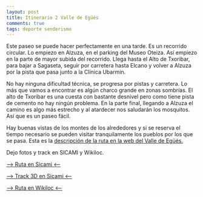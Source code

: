 ```yaml
---
layout: post
title: Itinerario 2 Valle de Egüés
comments: true
tags: deporte senderismo
---
```


Este paseo se puede hacer perfectamente en una tarde.  Es un recorrido circular. Lo empiezo en Alzuza, en el parking del Museo Oteiza. Así empiezo en la parte de mayor subida del recorrido.  Llega hasta el Alto de Txoribar, para bajar a Sagaseta, seguir por carretera hasta Elcano y volver a Alzuza por la pista que pasa junto a la Clínica Ubarmin.

No hay ninguna dificultad técnica, se progresa por pistas y carretera.  Lo más que vamos a encontrar es algún charco grande en zonas sombrías.  El alto de Txoribar es una cuesta con bastante desnivel pero como tiene pista de cemento no hay ningún problema.  En la parte final, llegando a Alzuza el camino es algo más estrecho y al atardecer nos saludarán los mosquitos.  Así que es un paseo fácil.

Hay buenas vistas de los montes de los alrededores y si se reserva el tiempo necesario se pueden visitar tranquilamente los pueblos por los que se pasa.  Esta es la [descripción de la ruta en la web del Valle de Egüés.](https://www.valledeegues.com/recurso_turistico_cp/itinerario-02-elcano-alzuza-sagaseta-elcano/ "descripción de la ruta en la web del Valle de Egüés")

Dejo fotos y track en SICAMI y Wikiloc.

[--> Ruta en Sicami <--](https://sicami.com/track/29725/1286095?share=true&hash=5597a192 "Ruta en Sicami")

[--> Track 3D en Sicami <--](https://sicami.com/track3d/29725/1286095/3d "Track 3D en Sicami")

[--> Ruta en Wikiloc <--](https://es.wikiloc.com/rutas-senderismo/alzuza-alto-de-txoribar-sagaseta-elcano-alzuza-itinerario-2-valle-de-egues-181557712 "Ruta en Wikiloc")
